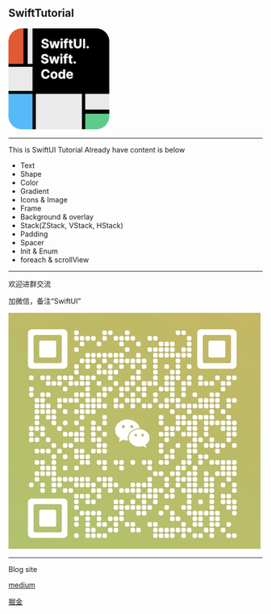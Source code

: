 ## SwiftTutorial

![](icon.png) 



-----

This is SwiftUI Tutorial
Already have content is below

* Text
* Shape
* Color
* Gradient
* Icons & Image
* Frame
* Background & overlay
* Stack(ZStack, VStack, HStack)
* Padding
* Spacer
* Init & Enum
* foreach & scrollView

--------------

欢迎进群交流

加微信，备注“SwiftUI”

![](wc.jpg)



----

Blog site

[medium](https://medium.com/@karepbq)

[掘金](https://juejin.cn/user/694547078978184/posts)





